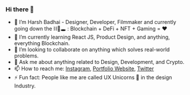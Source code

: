 ### Hi there 👋

- 🔭 I’m Harsh Badhai - Designer, Developer, Filmmaker and currently going down the ⛓🐰🕳 : Blockchain + DeFi + NFT + Gaming = ❤
- 🌱 I’m currently learning React JS, Product Design, and anything, everything Blockchain.
- 👯 I’m looking to collaborate on anything which solves real-world problems.
- 💬 Ask me about anything related to Design, Development, and Crypto.
- 📫 How to reach me: [Instagram](https://www.instagram.com/frames_by._harsh/), [Portfolio Website](https://harshbadhai.me/), [Twitter](https://twitter.com/harshbadhai28)
- ⚡ Fun fact: People like me are called UX Unicorns 🦄 in the design Industry.
